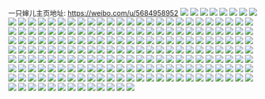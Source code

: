 一只婶儿主页地址: https://weibo.com/u/5684958952 
![](https://wx4.sinaimg.cn/mw2000/006cJvwkly1h8xxhr8an9j31ru2d4x6p.jpg) 
![](https://wx4.sinaimg.cn/mw2000/006cJvwkly1h8xxd7vyanj329b30fqv5.jpg) 
![](https://wx4.sinaimg.cn/mw2000/006cJvwkly1h8xxd647mvj31sc2dskjm.jpg) 
![](https://wx4.sinaimg.cn/mw2000/006cJvwkly1h8xxd8pkupj32c0340kjm.jpg) 
![](https://wx4.sinaimg.cn/mw2000/006cJvwkly1h8xx8bhhdmj32c0340hdu.jpg) 
![](https://wx4.sinaimg.cn/mw2000/006cJvwkly1h8xxd72qd9j31sc2dse82.jpg) 
![](https://wx4.sinaimg.cn/mw2000/006cJvwkly1h8xxkni1moj32au32gqv6.jpg) 
![](https://wx4.sinaimg.cn/mw2000/006cJvwkly1h8xxkk3wdlj31wr2jonpe.jpg) 
![](https://wx4.sinaimg.cn/mw2000/006cJvwkly1h8xxgv072zj32c0340x6q.jpg) 
![](https://wx4.sinaimg.cn/mw2000/006cJvwkly1h8xxgw3plpj32a431i4qr.jpg) 
![](https://wx4.sinaimg.cn/mw2000/006cJvwkly1h8xx8f8mu2j31qd2b6kjl.jpg) 
![](https://wx4.sinaimg.cn/mw2000/006cJvwkly1h8xx8el5zaj32812ypqv6.jpg) 
![](https://wx4.sinaimg.cn/mw2000/006cJvwkly1h8xxgtorqaj329s3114qq.jpg) 
![](https://wx4.sinaimg.cn/mw2000/006cJvwkly1h8xxkla18nj329g30me82.jpg) 
![](https://wx4.sinaimg.cn/mw2000/006cJvwkly1h8xxkm9yeyj32292r0x6p.jpg) 
![](https://wx4.sinaimg.cn/mw2000/006cJvwkly1h8xxd9ic7hj32bb333b2a.jpg) 
![](https://wx4.sinaimg.cn/mw2000/006cJvwkly1h8fdf9tppdj30rs37jx1p.jpg) 
![](https://wx4.sinaimg.cn/mw2000/006cJvwkly1h8fdf8bhlpj30rs2v87wh.jpg) 
![](https://wx4.sinaimg.cn/mw2000/006cJvwkly1h8fdf9cb27j30rs2tnx00.jpg) 
![](https://wx4.sinaimg.cn/mw2000/006cJvwkly1h8fdf8smnuj30rs2wc4qp.jpg) 
![](https://wx4.sinaimg.cn/mw2000/006cJvwkly1h8fdf7vemjj30rs2qth7y.jpg) 
![](https://wx4.sinaimg.cn/mw2000/006cJvwkly1h8fdfa6pljj30rs2xnh7g.jpg) 
![](https://wx4.sinaimg.cn/mw2000/006cJvwkly1h83v83grmsj32c03401l0.jpg) 
![](https://wx4.sinaimg.cn/mw2000/006cJvwkly1h83v817r2sj32c0340x6r.jpg) 
![](https://wx4.sinaimg.cn/mw2000/006cJvwkly1h83v855douj32ac31shdv.jpg) 
![](https://wx4.sinaimg.cn/mw2000/006cJvwkly1h83v88qr5aj329v3161l0.jpg) 
![](https://wx4.sinaimg.cn/mw2000/006cJvwkly1h816a2l11oj31z22mskjl.jpg) 
![](https://wx4.sinaimg.cn/mw2000/006cJvwkly1h816a3wq60j31e030cnpd.jpg) 
![](https://wx4.sinaimg.cn/mw2000/006cJvwkly1h816a9290dj3295307b2b.jpg) 
![](https://wx4.sinaimg.cn/mw2000/006cJvwkly1h816a6ln0aj32bc334x6q.jpg) 
![](https://wx4.sinaimg.cn/mw2000/006cJvwkly1h80cvendk2j328c2z47wi.jpg) 
![](https://wx4.sinaimg.cn/mw2000/006cJvwkly1h80cvi39wpj32963091kz.jpg) 
![](https://wx4.sinaimg.cn/mw2000/006cJvwkly1h80cvfc3o8j317y1ml7wh.jpg) 
![](https://wx4.sinaimg.cn/mw2000/006cJvwkly1h80cvio65fj319f1ok4qp.jpg) 
![](https://wx4.sinaimg.cn/mw2000/006cJvwkly1h80cvglctej32aq32b1kz.jpg) 
![](https://wx4.sinaimg.cn/mw2000/006cJvwkly1h80cvjfilaj329s312hdu.jpg) 
![](https://wx4.sinaimg.cn/mw2000/006cJvwkly1h7vjh27peuj30k00m6tbp.jpg) 
![](https://wx4.sinaimg.cn/mw2000/006cJvwkly1h7pxig9cppj32c0340e83.jpg) 
![](https://wx4.sinaimg.cn/mw2000/006cJvwkly1h7pxk49fobj30rs223hdn.jpg) 
![](https://wx4.sinaimg.cn/mw2000/006cJvwkly1h7pxkeckgcj323q2sznpf.jpg) 
![](https://wx4.sinaimg.cn/mw2000/006cJvwkly1h7pxj975ucj32b032oe83.jpg) 
![](https://wx4.sinaimg.cn/mw2000/006cJvwkly1h7hv0ubupij32c03401l0.jpg) 
![](https://wx4.sinaimg.cn/mw2000/006cJvwkly1h7hv0syu0cj32c0340b2a.jpg) 
![](https://wx4.sinaimg.cn/mw2000/006cJvwkly1h7hv0vayaxj32c0340b2b.jpg) 
![](https://wx4.sinaimg.cn/mw2000/006cJvwkly1h7hv0rzenfj32c03404qr.jpg) 
![](https://wx4.sinaimg.cn/mw2000/006cJvwkly1h7edcdxnghj325x2vwkjn.jpg) 
![](https://wx4.sinaimg.cn/mw2000/006cJvwkly1h7edcezf7lj31xs2l17wh.jpg) 
![](https://wx4.sinaimg.cn/mw2000/006cJvwkly1h7edch0aftj323b2sfnmf.jpg) 
![](https://wx4.sinaimg.cn/mw2000/006cJvwkly1h7edcbg83wj329930cb2c.jpg) 
![](https://wx4.sinaimg.cn/mw2000/006cJvwkly1h7edccqeyaj329930c1l0.jpg) 
![](https://wx4.sinaimg.cn/mw2000/006cJvwkly1h7edcg409ej32a331ge81.jpg) 
![](https://wx4.sinaimg.cn/mw2000/006cJvwkly1h7bv2mt452j32ni3j94qq.jpg) 
![](https://wx4.sinaimg.cn/mw2000/006cJvwkly1h7bv2no844j324836cah0.jpg) 
![](https://wx4.sinaimg.cn/mw2000/006cJvwkly1h7bv2qeafrj324836ce81.jpg) 
![](https://wx4.sinaimg.cn/mw2000/006cJvwkly1h7bv2p98aaj324836cb2a.jpg) 
![](https://wx4.sinaimg.cn/mw2000/006cJvwkly1h7bv2ofr6cj324836ce82.jpg) 
![](https://wx4.sinaimg.cn/mw2000/006cJvwkly1h7bv2lqq7ij30rs1o7wro.jpg) 
![](https://wx4.sinaimg.cn/mw2000/006cJvwkly1h7bv3a2oz0j324836cwlu.jpg) 
![](https://wx4.sinaimg.cn/mw2000/006cJvwkly1h7bv2pyd5fj324836cjx3.jpg) 
![](https://wx4.sinaimg.cn/mw2000/006cJvwkly1h7bv2r7xazj324836cagf.jpg) 
![](https://wx4.sinaimg.cn/mw2000/006cJvwkly1h7aqn21ncej30rs1rvtq3.jpg) 
![](https://wx4.sinaimg.cn/mw2000/006cJvwkly1h7aqn1fivij30rs2q2kj0.jpg) 
![](https://wx4.sinaimg.cn/mw2000/006cJvwkly1h7apy6kzxoj315z1jzkc5.jpg) 
![](https://wx4.sinaimg.cn/mw2000/006cJvwkly1h7aq5vsgi4j30rs223wlr.jpg) 
![](https://wx4.sinaimg.cn/mw2000/006cJvwkly1h7aqn1teedj30rs1wvqmh.jpg) 
![](https://wx4.sinaimg.cn/mw2000/006cJvwkly1h7apy6714rj31qw2bwhdt.jpg) 
![](https://wx4.sinaimg.cn/mw2000/006cJvwkly1h71rer3t6gj30rs1x978c.jpg) 
![](https://wx4.sinaimg.cn/mw2000/006cJvwkly1h71reqspd5j318o1nk0y5.jpg) 
![](https://wx4.sinaimg.cn/mw2000/006cJvwkly1h71rerpqb9j30rs1stth1.jpg) 
![](https://wx4.sinaimg.cn/mw2000/006cJvwkly1h71rereqprj30rs2rg0wo.jpg) 
![](https://wx4.sinaimg.cn/mw2000/006cJvwkly1h6zboq00wcj328w2zvb2a.jpg) 
![](https://wx4.sinaimg.cn/mw2000/006cJvwkly1h6zborlyrcj32662vual7.jpg) 
![](https://wx4.sinaimg.cn/mw2000/006cJvwkly1h6zboshib5j3296308wt1.jpg) 
![](https://wx4.sinaimg.cn/mw2000/006cJvwkly1h6zboqs88vj323s2t1hdu.jpg) 
![](https://wx4.sinaimg.cn/mw2000/006cJvwkly1h6wxo1ofp6j30j60k0779.jpg) 
![](https://wx4.sinaimg.cn/mw2000/006cJvwkly1h6pwp5urjpj319f1okwpg.jpg) 
![](https://wx4.sinaimg.cn/mw2000/006cJvwkly1h6pwp6x1cuj329b30f4qr.jpg) 
![](https://wx4.sinaimg.cn/mw2000/006cJvwkly1h6pwp86riwj31pz2an1ky.jpg) 
![](https://wx4.sinaimg.cn/mw2000/006cJvwkly1h6pwp8qyrxj319f1ol4qp.jpg) 
![](https://wx4.sinaimg.cn/mw2000/006cJvwkly1h6nkrym3ehj32c0340npe.jpg) 
![](https://wx4.sinaimg.cn/mw2000/006cJvwkly1h6nkrxmn4sj328g2zau0y.jpg) 
![](https://wx4.sinaimg.cn/mw2000/006cJvwkly1h6nkrwoqhxj32c0340dv5.jpg) 
![](https://wx4.sinaimg.cn/mw2000/006cJvwkly1h6nkrzfs4bj32ag31yu0y.jpg) 
![](https://wx4.sinaimg.cn/mw2000/006cJvwkly1h6k9f2r5unj32882yzhdu.jpg) 
![](https://wx4.sinaimg.cn/mw2000/006cJvwkly1h6k9f4qwfvj329w317h85.jpg) 
![](https://wx4.sinaimg.cn/mw2000/006cJvwkly1h6k9f3vywuj323y2t97wi.jpg) 
![](https://wx4.sinaimg.cn/mw2000/006cJvwkly1h6k9f5k89gj32512ur1ky.jpg) 
![](https://wx4.sinaimg.cn/mw2000/006cJvwkly1h6i34iam2nj335r4qnhdu.jpg) 
![](https://wx4.sinaimg.cn/mw2000/006cJvwkly1h6i2v0b426j324736cnpd.jpg) 
![](https://wx4.sinaimg.cn/mw2000/006cJvwkly1h6i2ywf78oj322m340k2u.jpg) 
![](https://wx4.sinaimg.cn/mw2000/006cJvwkly1h6i2uyggw4j33en53zhdx.jpg) 
![](https://wx4.sinaimg.cn/mw2000/006cJvwkly1h6i2v2a7acj324836b1ky.jpg) 
![](https://wx4.sinaimg.cn/mw2000/006cJvwkly1h6i2v4h8ugj33e3535dyj.jpg) 
![](https://wx4.sinaimg.cn/mw2000/006cJvwkly1h6fkaxarivj30rs1t0jvx.jpg) 
![](https://wx4.sinaimg.cn/mw2000/006cJvwkly1h6fke1qjcxj30rs1w4190.jpg) 
![](https://wx4.sinaimg.cn/mw2000/006cJvwkly1h6fkaxp4ufj30rs1vate6.jpg) 
![](https://wx4.sinaimg.cn/mw2000/006cJvwkly1h6fkcpnzqzj30tu18gn41.jpg) 
![](https://wx4.sinaimg.cn/mw2000/006cJvwkly1h6fkaxipiwj30rs1dywli.jpg) 
![](https://wx4.sinaimg.cn/mw2000/006cJvwkly1h6fkawt1jhj315x1qwqit.jpg) 
![](https://wx4.sinaimg.cn/mw2000/006cJvwkly1h66hbu6rt4j32c0340dvt.jpg) 
![](https://wx4.sinaimg.cn/mw2000/006cJvwkly1h66hbvjc0lj32c0340qv6.jpg) 
![](https://wx4.sinaimg.cn/mw2000/006cJvwkly1h66hbx17wfj325v2vuhdu.jpg) 
![](https://wx4.sinaimg.cn/mw2000/006cJvwkly1h66hbyb1e0j3292303npe.jpg) 
![](https://wx4.sinaimg.cn/mw2000/006cJvwkly1h61tsuvur2j30tz177wqw.jpg) 
![](https://wx4.sinaimg.cn/mw2000/006cJvwkly1h61tqirsy7j30u00zcdtx.jpg) 
![](https://wx4.sinaimg.cn/mw2000/006cJvwkly1h61tqidgppj30zn1a6dhd.jpg) 
![](https://wx4.sinaimg.cn/mw2000/006cJvwkly1h61tvgnzpmj312h1fa7gz.jpg) 
![](https://wx4.sinaimg.cn/mw2000/006cJvwkly1h5z8uz9ma4j30wt17rdq5.jpg) 
![](https://wx4.sinaimg.cn/mw2000/006cJvwkly1h5z8uwrtb8j31vb2hrwra.jpg) 
![](https://wx4.sinaimg.cn/mw2000/006cJvwkly1h5z8uxrco3j30rs2yc1kx.jpg) 
![](https://wx4.sinaimg.cn/mw2000/006cJvwkly1h5z8ux2xzsj30rs1jmjzf.jpg) 
![](https://wx4.sinaimg.cn/mw2000/006cJvwkly1h5z8uxb1sfj30rs2wegrb.jpg) 
![](https://wx4.sinaimg.cn/mw2000/006cJvwkly1h5z8uyymffj32c0340142.jpg) 
![](https://wx4.sinaimg.cn/mw2000/006cJvwkly1h5x07pkybtj30rs1jl0vm.jpg) 
![](https://wx4.sinaimg.cn/mw2000/006cJvwkly1h5x07rcxd7j32bc334e82.jpg) 
![](https://wx4.sinaimg.cn/mw2000/006cJvwkly1h5x07qljhuj30rs112wgy.jpg) 
![](https://wx4.sinaimg.cn/mw2000/006cJvwkly1h5x07p80ihj337k4tc1kz.jpg) 
![](https://wx4.sinaimg.cn/mw2000/006cJvwkly1h5x07q8lv2j32bc334e82.jpg) 
![](https://wx4.sinaimg.cn/mw2000/006cJvwkly1h5x07v0m31j30rs1jhmzx.jpg) 
![](https://wx4.sinaimg.cn/mw2000/006cJvwkly1h5x07x259kj30rs1o7q7q.jpg) 
![](https://wx4.sinaimg.cn/mw2000/006cJvwkly1h5x07s71iaj31x03uchdu.jpg) 
![](https://wx4.sinaimg.cn/mw2000/006cJvwkly1h5x07unbv6j34tc37kqv6.jpg) 
![](https://wx4.sinaimg.cn/mw2000/006cJvwkly1h5x07sjacwj30rs112gsp.jpg) 
![](https://wx4.sinaimg.cn/mw2000/006cJvwkly1h5x07thwioj34tc37khdu.jpg) 
![](https://wx4.sinaimg.cn/mw2000/006cJvwkly1h5x07yvnfpj34tc37kaxm.jpg) 
![](https://wx4.sinaimg.cn/mw2000/006cJvwkly1h5vs878gg7j323t2t3e83.jpg) 
![](https://wx4.sinaimg.cn/mw2000/006cJvwkly1h5vs88xya4j32c0340kjn.jpg) 
![](https://wx4.sinaimg.cn/mw2000/006cJvwkly1h5vs8ak0r7j328c2z5qv6.jpg) 
![](https://wx4.sinaimg.cn/mw2000/006cJvwkly1h5vs8bsgrrj31br3j94qq.jpg) 
![](https://wx4.sinaimg.cn/mw2000/006cJvwkly1h5vs85kuenj324d2tue82.jpg) 
![](https://wx4.sinaimg.cn/mw2000/006cJvwkly1h5vs8tovygj324m2u47wj.jpg) 
![](https://wx4.sinaimg.cn/mw2000/006cJvwkly1h5q0iklp5sj32c0340kjm.jpg) 
![](https://wx4.sinaimg.cn/mw2000/006cJvwkly1h5q0ijnrquj32c0340u0y.jpg) 
![](https://wx4.sinaimg.cn/mw2000/006cJvwkly1h5q0ii431kj32c0340x6q.jpg) 
![](https://wx4.sinaimg.cn/mw2000/006cJvwkly1h5q0ilpnyij325r2vob2a.jpg) 
![](https://wx4.sinaimg.cn/mw2000/006cJvwkly1h5o1pbi6h0j31ym2m51kz.jpg) 
![](https://wx4.sinaimg.cn/mw2000/006cJvwkly1h5o1pcz8dsj32c0340qv8.jpg) 
![](https://wx4.sinaimg.cn/mw2000/006cJvwkly1h5o1pfk47nj32c0340qv8.jpg) 
![](https://wx4.sinaimg.cn/mw2000/006cJvwkly1h5o1pe7m3lj32c0340kjo.jpg) 
![](https://wx4.sinaimg.cn/mw2000/006cJvwkly1h5kkkf5wmij30q70ujn60.jpg) 
![](https://wx4.sinaimg.cn/mw2000/006cJvwkly1h5kkkfic98j30u0140gzm.jpg) 
![](https://wx4.sinaimg.cn/mw2000/006cJvwkly1h5kkkfq7pxj30rs2fetj7.jpg) 
![](https://wx4.sinaimg.cn/mw2000/006cJvwkly1h5kkkg58jgj31j021d7wh.jpg) 
![](https://wx4.sinaimg.cn/mw2000/006cJvwkly1h5i7tmcsz7j30rs222aji.jpg) 
![](https://wx4.sinaimg.cn/mw2000/006cJvwkly1h5i7tm1mmdj30u0140gr6.jpg) 
![](https://wx4.sinaimg.cn/mw2000/006cJvwkly1h5i7tnim1jj31tv2ftqv5.jpg) 
![](https://wx4.sinaimg.cn/mw2000/006cJvwkly1h5i7tmwjk8j31n026ob29.jpg) 
![](https://wx4.sinaimg.cn/mw2000/006cJvwkly1h5fpt51o4pj30rs1xhwx2.jpg) 
![](https://wx4.sinaimg.cn/mw2000/006cJvwkly1h5fpt4c8a2j30q81anwlr.jpg) 
![](https://wx4.sinaimg.cn/mw2000/006cJvwkly1h5fpvw9w9dj30rs1jk7lp.jpg) 
![](https://wx4.sinaimg.cn/mw2000/006cJvwkly1h5fpvwnbjuj30u01hcqi4.jpg) 
![](https://wx4.sinaimg.cn/mw2000/006cJvwkly1h5fpt418u3j30zo1bkh6d.jpg) 
![](https://wx4.sinaimg.cn/mw2000/006cJvwkly1h5fq3ofhqoj30rs1jlgwl.jpg) 
![](https://wx4.sinaimg.cn/mw2000/006cJvwkly1h5cado0iloj32842ytnpe.jpg) 
![](https://wx4.sinaimg.cn/mw2000/006cJvwkly1h5cadpni91j325t2vrhdu.jpg) 
![](https://wx4.sinaimg.cn/mw2000/006cJvwkly1h5cadqwmc1j325k2vfb2a.jpg) 
![](https://wx4.sinaimg.cn/mw2000/006cJvwkly1h5cadmfdxcj329n30vnpe.jpg) 
![](https://wx4.sinaimg.cn/mw2000/006cJvwkly1h5a1eton6lj321b2pre82.jpg) 
![](https://wx4.sinaimg.cn/mw2000/006cJvwkly1h5a1evgbivj320q2ozx6p.jpg) 
![](https://wx4.sinaimg.cn/mw2000/006cJvwkly1h5a1eujcmhj329w317b2a.jpg) 
![](https://wx4.sinaimg.cn/mw2000/006cJvwkly1h5a1ew3bihj31vd2hunpd.jpg) 
![](https://wx4.sinaimg.cn/mw2000/006cJvwkly1h58s1xihsxj31vz2imx6p.jpg) 
![](https://wx4.sinaimg.cn/mw2000/006cJvwkly1h58s1c42myj31ua2gdu0x.jpg) 
![](https://wx4.sinaimg.cn/mw2000/006cJvwkly1h58s1tpa9nj328u2ztnpe.jpg) 
![](https://wx4.sinaimg.cn/mw2000/006cJvwkly1h58s1ldbvuj329i30pkjm.jpg) 
![](https://wx4.sinaimg.cn/mw2000/006cJvwkly1h4tu5qmiyqj323q2sy4qr.jpg) 
![](https://wx4.sinaimg.cn/mw2000/006cJvwkly1h4tu6a2wg1j32am326e83.jpg) 
![](https://wx4.sinaimg.cn/mw2000/006cJvwkly1h4tu6x2atnj32aw32j4qr.jpg) 
![](https://wx4.sinaimg.cn/mw2000/006cJvwkly1h4tu601wotj325p2vlx6q.jpg) 
![](https://wx4.sinaimg.cn/mw2000/006cJvwkly1h4o2b6gv1lj321y2qmu0x.jpg) 
![](https://wx4.sinaimg.cn/mw2000/006cJvwkly1h4o26vf79yj32152pj4qq.jpg) 
![](https://wx4.sinaimg.cn/mw2000/006cJvwkly1h4o26ugddwj32432tge82.jpg) 
![](https://wx4.sinaimg.cn/mw2000/006cJvwkly1h4o26wb43kj327h2xz1ky.jpg) 
![](https://wx4.sinaimg.cn/mw2000/006cJvwkly1h4lvnopokrj32ni3j9b2a.jpg) 
![](https://wx4.sinaimg.cn/mw2000/006cJvwkly1h4lvnsnmjkj32ni3j9b2a.jpg) 
![](https://wx4.sinaimg.cn/mw2000/006cJvwkly1h4lvnqw3jbj32ni3j97wj.jpg) 
![](https://wx4.sinaimg.cn/mw2000/006cJvwkly1h4lvntr9elj32ni3j9e82.jpg) 
![](https://wx4.sinaimg.cn/mw2000/006cJvwkly1h4dj61u1epj328a2z2x6p.jpg) 
![](https://wx4.sinaimg.cn/mw2000/006cJvwkly1h4dj63uhxij327x2yl1ky.jpg) 
![](https://wx4.sinaimg.cn/mw2000/006cJvwkly1h4dj5zk31vj32c03404qq.jpg) 
![](https://wx4.sinaimg.cn/mw2000/006cJvwkly1h4dj66uwekj31yy2mm4qq.jpg) 
![](https://wx4.sinaimg.cn/mw2000/006cJvwkly1h4cjdwt5f5j30rs1st7lq.jpg) 
![](https://wx4.sinaimg.cn/mw2000/006cJvwkly1h4cjdvwmxwj32bb3334qq.jpg) 
![](https://wx4.sinaimg.cn/mw2000/006cJvwkly1h4cjdtjr88j31br3j9x6p.jpg) 
![](https://wx4.sinaimg.cn/mw2000/006cJvwkly1h4cjdya2igj32542uvhdu.jpg) 
![](https://wx4.sinaimg.cn/mw2000/006cJvwkly1h47loitdewj31x82ka1ky.jpg) 
![](https://wx4.sinaimg.cn/mw2000/006cJvwkly1h47lol3s9nj326b2wfb2a.jpg) 
![](https://wx4.sinaimg.cn/mw2000/006cJvwkly1h47loryi7lj31ri3j9x6p.jpg) 
![](https://wx4.sinaimg.cn/mw2000/006cJvwkly1h47looqkfxj324g2tx1ky.jpg) 
![](https://wx4.sinaimg.cn/mw2000/006cJvwkly1h3tu96w9w4j32672waqv5.jpg) 
![](https://wx4.sinaimg.cn/mw2000/006cJvwkly1h3tu8ylundj32c03404qq.jpg) 
![](https://wx4.sinaimg.cn/mw2000/006cJvwkly1h3tu8qz67yj31tz2fzkjl.jpg) 
![](https://wx4.sinaimg.cn/mw2000/006cJvwkly1h3tu9glnldj324l2u4b2a.jpg) 
![](https://wx4.sinaimg.cn/mw2000/006cJvwkly1h3su5hhd85j32472tme82.jpg) 
![](https://wx4.sinaimg.cn/mw2000/006cJvwkly1h3su86x6anj31ri3j9b2a.jpg) 
![](https://wx4.sinaimg.cn/mw2000/006cJvwkly1h3su5jk1hzj32762xku0x.jpg) 

